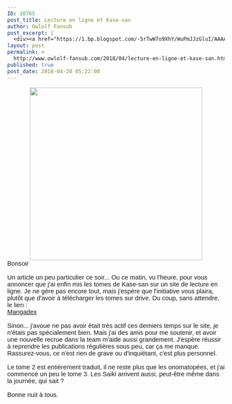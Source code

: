 ```yaml
---
ID: 10765
post_title: Lecture en ligne et Kase-san
author: Owlolf Fansub
post_excerpt: |
  <div><a href="https://1.bp.blogspot.com/-5rTwW7o9XhY/WuPmJJzGluI/AAAAAAAAB5o/TlUJgj5HO_80UhHIUs341f-M-JfcPuTOQCLcBGAs/s1600/DbTZnWcVAAAqBKi.png"><img border="0" height="400" src="https://1.bp.blogspot.com/-5rTwW7o9XhY/WuPmJJzGluI/AAAAAAAAB5o/TlUJgj5HO_80UhHIUs341f-M-JfcPuTOQCLcBGAs/s400/DbTZnWcVAAAqBKi.png" width="400"></a></div><span>Bonsoir <br><br>Un article un peu particulier ce soir... Ou ce matin, vu l'heure, pour vous annoncer que j'ai enfin mis les tomes de Kase-san sur un site de lecture en ligne. Je ne g&egrave;re pas encore tout, mais j'esp&egrave;re que l'initiative vous plaira, plut&ocirc;t que d'avoir &agrave; t&eacute;l&eacute;charger les tomes sur drive. Du coup, sans attendre, le lien :</span><br><a name="more"></a><span><a href="https://mangadex.org/manga/5083/kase-san">Mangadex</a><br><br>Sinon... j'avoue ne pas avoir &eacute;tait tr&egrave;s actif ces derniers temps sur le site, je n'&eacute;tais pas sp&eacute;cialement bien. Mais j'ai des amis pour me soutenir, et avoir une nouvelle recrue dans la team m'aide aussi grandement. J'esp&egrave;re r&eacute;ussir &agrave; reprendre les publications r&eacute;guli&egrave;res sous peu, car &ccedil;a me manque. Rassurez-vous, ce n'est rien de grave ou d'inqui&eacute;tant, c'est plus personnel. <br><br>Le tome 2 est enti&egrave;rement traduit, il ne reste plus que les onomatop&eacute;es, et j'ai commenc&eacute; un peu le tome 3. Les Saiki arrivent aussi, peut-&ecirc;tre m&ecirc;me dans la journ&eacute;e, qui sait ?<br><br>Bonne nuit &agrave; tous. <br></span>
layout: post
permalink: >
  http://www.owlolf-fansub.com/2018/04/lecture-en-ligne-et-kase-san.html
published: true
post_date: 2018-04-28 05:22:00
---
```

<div class="separator" style="clear: both; text-align: center;"><a href="https://1.bp.blogspot.com/-5rTwW7o9XhY/WuPmJJzGluI/AAAAAAAAB5o/TlUJgj5HO_80UhHIUs341f-M-JfcPuTOQCLcBGAs/s1600/DbTZnWcVAAAqBKi.png" imageanchor="1" style="margin-left: 1em; margin-right: 1em;"><img border="0" data-original-height="1024" data-original-width="1024" height="400" src="https://1.bp.blogspot.com/-5rTwW7o9XhY/WuPmJJzGluI/AAAAAAAAB5o/TlUJgj5HO_80UhHIUs341f-M-JfcPuTOQCLcBGAs/s400/DbTZnWcVAAAqBKi.png" width="400" /></a></div><span style="font-family: &quot;arial&quot; , &quot;helvetica&quot; , sans-serif; font-size: 11pt;">Bonsoir <br /><br />Un article un peu particulier ce soir... Ou ce matin, vu l'heure, pour vous annoncer que j'ai enfin mis les tomes de Kase-san sur un site de lecture en ligne. Je ne gère pas encore tout, mais j'espère que l'initiative vous plaira, plutôt que d'avoir à télécharger les tomes sur drive. Du coup, sans attendre, le lien :</span><br /><a name='more'></a><span style="font-family: &quot;arial&quot; , &quot;helvetica&quot; , sans-serif; font-size: 11pt;"><a href="https://mangadex.org/manga/5083/kase-san">Mangadex</a><br /><br />Sinon... j'avoue ne pas avoir était très actif ces derniers temps sur le site, je n'étais pas spécialement bien. Mais j'ai des amis pour me soutenir, et avoir une nouvelle recrue dans la team m'aide aussi grandement. J'espère réussir à reprendre les publications régulières sous peu, car ça me manque. Rassurez-vous, ce n'est rien de grave ou d'inquiétant, c'est plus personnel. <br /><br />Le tome 2 est entièrement traduit, il ne reste plus que les onomatopées, et j'ai commencé un peu le tome 3. Les Saiki arrivent aussi, peut-être même dans la journée, qui sait ?<br /><br />Bonne nuit à tous. <br /></span>